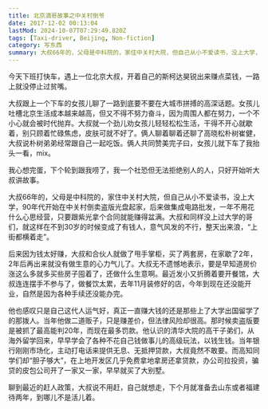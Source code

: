 ```yaml
---
title: 北京滴哥故事之中关村倒爷
date: 2017-12-02 00:13:04
lastMod: 2024-10-07T07:29:49.820Z
tags: [Taxi-driver, Beijing, Non-fiction]
category: 写东西
summary: 大叔66年的，父母是中科院的，家住中关村大院，但自己从小不爱读书，没上大学，90年代开始在中关村倒卖盗版光盘起家...
---
```


今天下班打快车，遇上一位北京大叔，开着自己的斯柯达昊锐出来赚点菜钱，一路上就没停止过贫嘴。

大叔跟上一个下车的女孩儿聊了一路到底要不要在大城市拼搏的高深话题。女孩儿吐槽北京生活成本越来越高，但又不得不努力奋斗，因为周围人都在努力，一个不小心就会被时代抛弃。大叔就一个劲儿劝女孩儿轻轻松松生活，干得不开心就歇着，别只顾着忙碌焦虑，皮肤可就不好了。俩人聊着聊着还聊了高晓松朴树崔健，大叔说朴树弟弟经常跟自己一起吃饭。俩人共同赞美完子曰，女孩儿就下车了我抬头一看，mix。

我心想完蛋，下个轮到跟我唠了，我一个社恐但无法拒绝别人的人，只好开始听大叔讲故事。

大叔66年的，父母是中科院的，家住中关村大院，但自己从小不爱读书，没上大学，90年代开始在中关村倒卖盗版光盘起家，后来做集成电路批发，一年不用花什么心思经营，只要跟紫光拿个合同就能赚得盆满。大叔和同样没上过大学的哥们，就这样在不到30岁的时候变成了有钱人，意气风发的不行，整天出来浪，“上街都横着走”。

后来因为钱太好赚，大叔和合伙人就做了甩手掌柜，买了两套房，在家歇了2年，2年后再出来就没有做生意的心力气儿了。大叔无不遗憾地表示，要是早知道房价涨这么多就多买些房子囤着了，还做什么生意啊。最近发小又折腾着要开餐馆，大叔连连摆手不参与了，做餐饮太累，去年11月装修好的店，今年到现在还没能开业，自然是因为各种手续还没能办完。

他也感叹只是自己这代人运气好，真正一直赚大钱的还是那些上了大学出国留学了的那拨人。当年他做二道贩子，只是赚差价，但法律风险却很高。那时候卖盗版要是被抓了最高能判20年，而现在最多罚款。他认识的清华大院的高干子弟们，从海外留学回来，早早学会了各种不花自己钱做事儿的高级玩法，以钱生钱。当年银行刚刚市场化，主动打电话来提供无息、无抵押贷款，大叔竟然不敢要。而高知同学们却“胆子够大”，在上地开发区几乎免费拿地拿房还拿贷款，办公司拉投资，骗贷的皮包公司开了一家又一家，早早就买了大别墅。

聊到最近的赶人政策，大叔说不用赶，自己就想走，下个月就准备去山东或者福建待两年，到哪儿不是活儿着。
